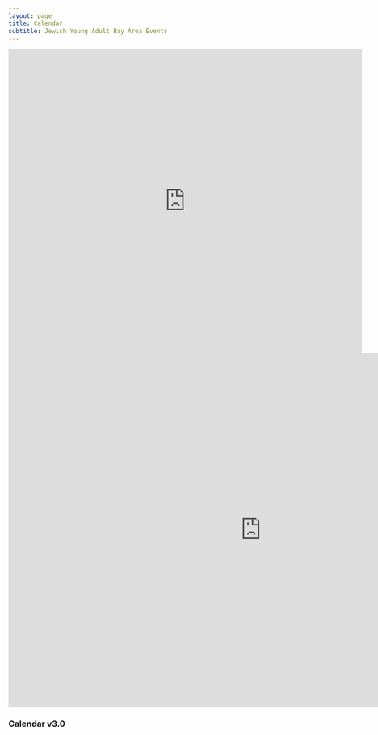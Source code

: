 ```yaml
---
layout: page
title: Calendar 
subtitle: Jewish Young Adult Bay Area Events
---
```


<div class="responsive-iframe-container small-container"><iframe src="https://calendar.google.com/calendar/embed?showTitle=0&amp;showPrint=0&amp;showTabs=0&amp;showCalendars=0&amp;mode=AGENDA&amp;height=800&amp;wkst=1&amp;bgcolor=%23FFFFFF&amp;src=bsp4pl7nrmbt1merbkuehqluj4%40group.calendar.google.com&amp;color=%23182C57&amp;ctz=America%2FLos_Angeles" style="border-width:0" width="700" height="600" frameborder="0" scrolling="no"></iframe></div>
<div class="responsive-iframe-container big-container"><iframe src="https://calendar.google.com/calendar/embed?showTitle=0&amp;showPrint=0&amp;showTabs=0&amp;showCalendars=0&amp;height=800&amp;wkst=1&amp;bgcolor=%23FFFFFF&amp;src=bsp4pl7nrmbt1merbkuehqluj4%40group.calendar.google.com&amp;color=%23182C57&amp;ctz=America%2FLos_Angeles" style="border-width:0" width="1000" height="700" frameborder="0" scrolling="no"></iframe></div>

### Calendar v3.0
